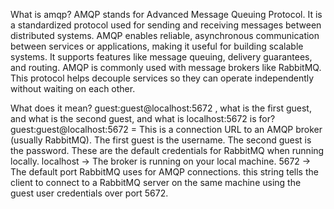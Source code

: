 What is amqp?
AMQP stands for Advanced Message Queuing Protocol. It is a standardized protocol used for sending and receiving messages between distributed systems. AMQP enables reliable, asynchronous communication between services or applications, making it useful for building scalable systems. It supports features like message queuing, delivery guarantees, and routing. AMQP is commonly used with message brokers like RabbitMQ. This protocol helps decouple services so they can operate independently without waiting on each other.

What does it mean? guest:guest@localhost:5672 , what is the first guest, and what is the second guest, and what is localhost:5672 is for?
guest:guest@localhost:5672 = This is a connection URL to an AMQP broker (usually RabbitMQ).
The first guest is the username.
The second guest is the password.
These are the default credentials for RabbitMQ when running locally.
localhost → The broker is running on your local machine.
5672 → The default port RabbitMQ uses for AMQP connections.
this string tells the client to connect to a RabbitMQ server on the same machine using the guest user credentials over port 5672.